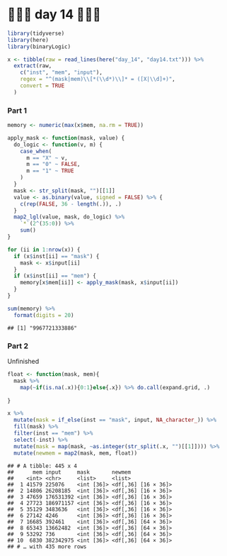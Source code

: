 🎄🎄🎄 day 14 🎄🎄🎄
================

``` r
library(tidyverse)
library(here)
library(binaryLogic)

x <- tibble(raw = read_lines(here("day_14", "day14.txt"))) %>%
  extract(raw,
    c("inst", "mem", "input"),
    regex = "^(mask|mem)\\[*(\\d*)\\]* = ([X|\\d]+)",
    convert = TRUE
  )
```

### Part 1

``` r
memory <- numeric(max(x$mem, na.rm = TRUE))

apply_mask <- function(mask, value) {
  do_logic <- function(v, m) {
    case_when(
      m == "X" ~ v,
      m == "0" ~ FALSE,
      m == "1" ~ TRUE
    )
  }
  mask <- str_split(mask, "")[[1]]
  value <- as.binary(value, signed = FALSE) %>% {
    c(rep(FALSE, 36 - length(.)), .)
  }
  map2_lgl(value, mask, do_logic) %>%
    `*`(2^(35:0)) %>%
    sum()
}

for (ii in 1:nrow(x)) {
  if (x$inst[ii] == "mask") {
    mask <- x$input[ii]
  }
  if (x$inst[ii] == "mem") {
    memory[x$mem[ii]] <- apply_mask(mask, x$input[ii])
  }
}

sum(memory) %>%
  format(digits = 20)
```

    ## [1] "9967721333886"

### Part 2

Unfinished

``` r
float <- function(mask, mem){
  mask %>%
    map(~if(is.na(.x)){0:1}else{.x}) %>% do.call(expand.grid, .)
  
}

x %>% 
  mutate(mask = if_else(inst == "mask", input, NA_character_)) %>%
  fill(mask) %>% 
  filter(inst == "mem") %>% 
  select(-inst) %>% 
  mutate(mask = map(mask, ~as.integer(str_split(.x, "")[[1]]))) %>%
  mutate(newmem = map2(mask, mem, float))
```

    ## # A tibble: 445 x 4
    ##      mem input     mask       newmem             
    ##    <int> <chr>     <list>     <list>             
    ##  1 41579 225076    <int [36]> <df[,36] [16 × 36]>
    ##  2 14806 26208185  <int [36]> <df[,36] [16 × 36]>
    ##  3 47659 176531392 <int [36]> <df[,36] [16 × 36]>
    ##  4 27723 186971157 <int [36]> <df[,36] [16 × 36]>
    ##  5 35129 3483636   <int [36]> <df[,36] [16 × 36]>
    ##  6 27142 4246      <int [36]> <df[,36] [16 × 36]>
    ##  7 16685 392461    <int [36]> <df[,36] [64 × 36]>
    ##  8 65343 13662482  <int [36]> <df[,36] [64 × 36]>
    ##  9 53292 736       <int [36]> <df[,36] [64 × 36]>
    ## 10  6830 382342975 <int [36]> <df[,36] [64 × 36]>
    ## # … with 435 more rows
